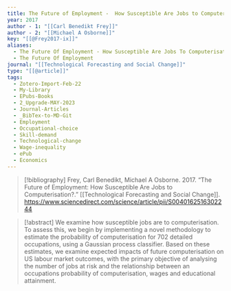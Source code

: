 ```yaml
---
title: The Future of Employment -  How Susceptible Are Jobs to Computerisation?
year: 2017
author - 1: "[[Carl Benedikt Frey]]"
author - 2: "[[Michael A Osborne]]"
key: "[[@Frey2017-ix]]"
aliases:
  - The Future Of Employment - How Susceptible Are Jobs To Computerisation?
  - The Future Of Employment
journal: "[[Technological Forecasting and Social Change]]"
type: "[[@article]]"
tags:
  - Zotero-Import-Feb-22
  - My-Library
  - EPubs-Books
  - 2_Upgrade-MAY-2023
  - Journal-Articles
  - _BibTex-to-MD-Git
  - Employment
  - Occupational-choice
  - Skill-demand
  - Technological-change
  - Wage-inequality
  - ePub
  - Economics
---
```


> [!bibliography]
> Frey, Carl Benedikt, Michael A Osborne. 2017. “The Future of Employment: How Susceptible Are Jobs to Computerisation?.” [[Technological Forecasting and Social Change]]. https://www.sciencedirect.com/science/article/pii/S0040162516302244

> [!abstract]
> We examine how susceptible jobs are to computerisation. To assess this, we begin by implementing a novel methodology to estimate the probability of computerisation for 702 detailed occupations, using a Gaussian process classifier. Based on these estimates, we examine expected impacts of future computerisation on US labour market outcomes, with the primary objective of analysing the number of jobs at risk and the relationship between an occupations probability of computerisation, wages and educational attainment.